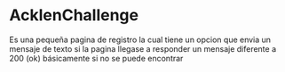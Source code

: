 # AcklenChallenge
Es una pequeña pagina de registro la cual tiene un opcion que envia un mensaje de texto si la pagina llegase a responder un mensaje diferente a 200 (ok) básicamente si no se puede encontrar
